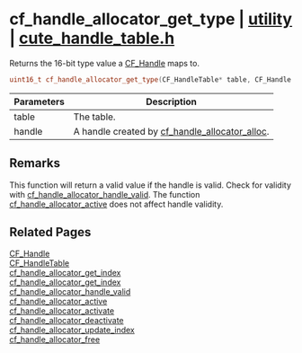 # cf_handle_allocator_get_type | [utility](https://github.com/RandyGaul/cute_framework/blob/master/docs/utility_readme.md) | [cute_handle_table.h](https://github.com/RandyGaul/cute_framework/blob/master/include/cute_handle_table.h)

Returns the 16-bit type value a [CF_Handle](https://github.com/RandyGaul/cute_framework/blob/master/docs/utility/cf_handle.md) maps to.

```cpp
uint16_t cf_handle_allocator_get_type(CF_HandleTable* table, CF_Handle handle);
```

Parameters | Description
--- | ---
table | The table.
handle | A handle created by [cf_handle_allocator_alloc](https://github.com/RandyGaul/cute_framework/blob/master/docs/utility/cf_handle_allocator_alloc.md).

## Remarks

This function will return a valid value if the handle is valid. Check for validity with [cf_handle_allocator_handle_valid](https://github.com/RandyGaul/cute_framework/blob/master/docs/utility/cf_handle_allocator_handle_valid.md). The
function [cf_handle_allocator_active](https://github.com/RandyGaul/cute_framework/blob/master/docs/utility/cf_handle_allocator_active.md) does not affect handle validity.

## Related Pages

[CF_Handle](https://github.com/RandyGaul/cute_framework/blob/master/docs/utility/cf_handle.md)  
[CF_HandleTable](https://github.com/RandyGaul/cute_framework/blob/master/docs/utility/cf_handletable.md)  
[cf_handle_allocator_get_index](https://github.com/RandyGaul/cute_framework/blob/master/docs/utility/cf_handle_allocator_get_index.md)  
[cf_handle_allocator_get_index](https://github.com/RandyGaul/cute_framework/blob/master/docs/utility/cf_handle_allocator_get_index.md)  
[cf_handle_allocator_handle_valid](https://github.com/RandyGaul/cute_framework/blob/master/docs/utility/cf_handle_allocator_handle_valid.md)  
[cf_handle_allocator_active](https://github.com/RandyGaul/cute_framework/blob/master/docs/utility/cf_handle_allocator_active.md)  
[cf_handle_allocator_activate](https://github.com/RandyGaul/cute_framework/blob/master/docs/utility/cf_handle_allocator_activate.md)  
[cf_handle_allocator_deactivate](https://github.com/RandyGaul/cute_framework/blob/master/docs/utility/cf_handle_allocator_deactivate.md)  
[cf_handle_allocator_update_index](https://github.com/RandyGaul/cute_framework/blob/master/docs/utility/cf_handle_allocator_update_index.md)  
[cf_handle_allocator_free](https://github.com/RandyGaul/cute_framework/blob/master/docs/utility/cf_handle_allocator_free.md)  
